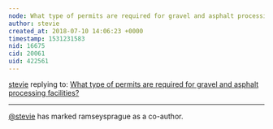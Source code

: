 ```yaml
---
node: What type of permits are required for gravel and asphalt processing facilities?
author: stevie
created_at: 2018-07-10 14:06:23 +0000
timestamp: 1531231583
nid: 16675
cid: 20061
uid: 422561
---
```




[stevie](../profile/stevie) replying to: [What type of permits are required for gravel and asphalt processing facilities?](../notes/stevie/07-10-2018/what-type-of-permits-are-required-for-gravel-and-asphalt-processing-facilities)

----
 [@stevie](/profile/stevie) has marked ramseysprague as a co-author. 